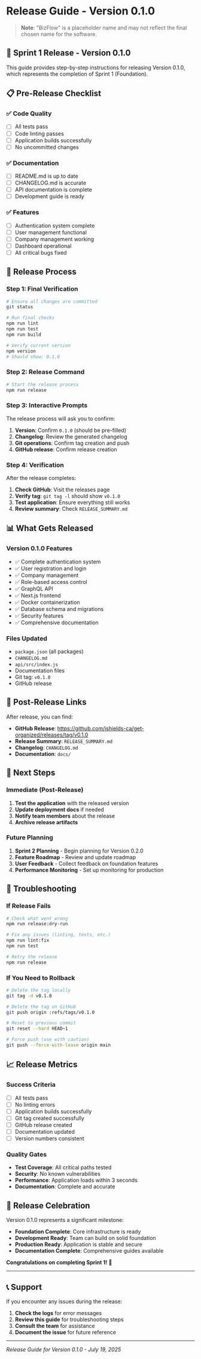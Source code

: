 # Release Guide - Version 0.1.0

> **Note**: "BizFlow" is a placeholder name and may not reflect the final chosen name for the software.

## 🎯 Sprint 1 Release - Version 0.1.0

This guide provides step-by-step instructions for releasing Version 0.1.0, which represents the completion of Sprint 1 (Foundation).

## 📋 Pre-Release Checklist

### ✅ Code Quality
- [ ] All tests pass
- [ ] Code linting passes
- [ ] Application builds successfully
- [ ] No uncommitted changes

### ✅ Documentation
- [ ] README.md is up to date
- [ ] CHANGELOG.md is accurate
- [ ] API documentation is complete
- [ ] Development guide is ready

### ✅ Features
- [ ] Authentication system complete
- [ ] User management functional
- [ ] Company management working
- [ ] Dashboard operational
- [ ] All critical bugs fixed

## 🚀 Release Process

### Step 1: Final Verification
```bash
# Ensure all changes are committed
git status

# Run final checks
npm run lint
npm run test
npm run build

# Verify current version
npm version
# Should show: 0.1.0
```

### Step 2: Release Command
```bash
# Start the release process
npm run release
```

### Step 3: Interactive Prompts
The release process will ask you to confirm:

1. **Version**: Confirm `0.1.0` (should be pre-filled)
2. **Changelog**: Review the generated changelog
3. **Git operations**: Confirm tag creation and push
4. **GitHub release**: Confirm release creation

### Step 4: Verification
After the release completes:

1. **Check GitHub**: Visit the releases page
2. **Verify tag**: `git tag -l` should show `v0.1.0`
3. **Test application**: Ensure everything still works
4. **Review summary**: Check `RELEASE_SUMMARY.md`

## 📊 What Gets Released

### Version 0.1.0 Features
- ✅ Complete authentication system
- ✅ User registration and login
- ✅ Company management
- ✅ Role-based access control
- ✅ GraphQL API
- ✅ Next.js frontend
- ✅ Docker containerization
- ✅ Database schema and migrations
- ✅ Security features
- ✅ Comprehensive documentation

### Files Updated
- `package.json` (all packages)
- `CHANGELOG.md`
- `api/src/index.js`
- Documentation files
- Git tag: `v0.1.0`
- GitHub release

## 🔗 Post-Release Links

After release, you can find:

- **GitHub Release**: https://github.com/jshields-ca/get-organized/releases/tag/v0.1.0
- **Release Summary**: `RELEASE_SUMMARY.md`
- **Changelog**: `CHANGELOG.md`
- **Documentation**: `docs/`

## 🎯 Next Steps

### Immediate (Post-Release)
1. **Test the application** with the released version
2. **Update deployment docs** if needed
3. **Notify team members** about the release
4. **Archive release artifacts**

### Future Planning
1. **Sprint 2 Planning** - Begin planning for Version 0.2.0
2. **Feature Roadmap** - Review and update roadmap
3. **User Feedback** - Collect feedback on foundation features
4. **Performance Monitoring** - Set up monitoring for production

## 🐛 Troubleshooting

### If Release Fails
```bash
# Check what went wrong
npm run release:dry-run

# Fix any issues (linting, tests, etc.)
npm run lint:fix
npm run test

# Retry the release
npm run release
```

### If You Need to Rollback
```bash
# Delete the tag locally
git tag -d v0.1.0

# Delete the tag on GitHub
git push origin :refs/tags/v0.1.0

# Reset to previous commit
git reset --hard HEAD~1

# Force push (use with caution)
git push --force-with-lease origin main
```

## 📈 Release Metrics

### Success Criteria
- [ ] All tests pass
- [ ] No linting errors
- [ ] Application builds successfully
- [ ] Git tag created successfully
- [ ] GitHub release created
- [ ] Documentation updated
- [ ] Version numbers consistent

### Quality Gates
- **Test Coverage**: All critical paths tested
- **Security**: No known vulnerabilities
- **Performance**: Application loads within 3 seconds
- **Documentation**: Complete and accurate

## 🎊 Release Celebration

Version 0.1.0 represents a significant milestone:

- **Foundation Complete**: Core infrastructure is ready
- **Development Ready**: Team can build on solid foundation
- **Production Ready**: Application is stable and secure
- **Documentation Complete**: Comprehensive guides available

**Congratulations on completing Sprint 1!** 🎉

---

## 📞 Support

If you encounter any issues during the release:

1. **Check the logs** for error messages
2. **Review this guide** for troubleshooting steps
3. **Consult the team** for assistance
4. **Document the issue** for future reference

---

*Release Guide for Version 0.1.0 - July 19, 2025* 